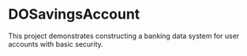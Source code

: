 # DOSavingsAccount
This project demonstrates constructing a banking data system for user accounts with basic security.
